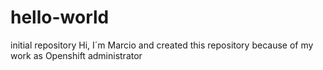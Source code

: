 # hello-world
initial repository
Hi, I´m Marcio and created this repository because of my work as Openshift administrator
